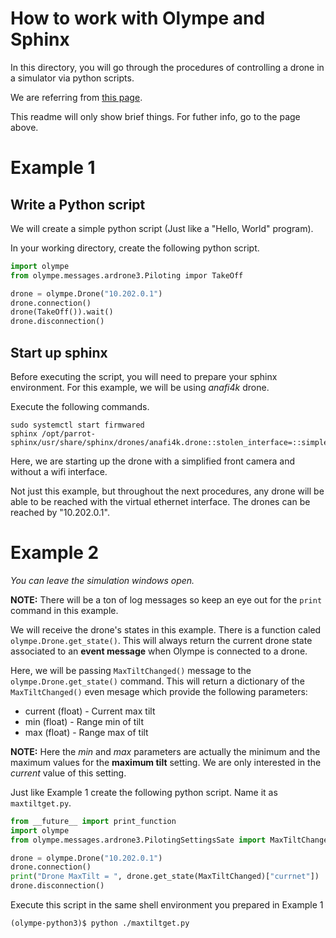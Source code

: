 # How to work with Olympe and Sphinx
In this directory, you will go through the procedures of controlling a drone in a simulator via python scripts.

We are referring from [this page](https://developer.parrot.com/docs/olympe/userguide.html).

This readme will only show brief things. For futher info, go to the page above.

# Example 1
## Write a Python script
We will create a simple python script (Just like a "Hello, World" program).

In your working directory, create the following python script.
```python
import olympe
from olympe.messages.ardrone3.Piloting impor TakeOff

drone = olympe.Drone("10.202.0.1")
drone.connection()
drone(TakeOff()).wait()
drone.disconnection()
```

## Start up sphinx
Before executing the script, you will need to prepare your sphinx environment. For this example, we will be using _anafi4k_ drone.

Execute the following commands.
```
sudo systemctl start firmwared
sphinx /opt/parrot-sphinx/usr/share/sphinx/drones/anafi4k.drone::stolen_interface=::simple_front_cam=true
```

Here, we are starting up the drone with a simplified front camera and without a wifi interface.

Not just this example, but throughout the next procedures, any drone will be able to be reached with the virtual ethernet interface. The drones can be reached by "10.202.0.1".

# Example 2
_You can leave the simulation windows open._

__NOTE:__ There will be a ton of log messages so keep an eye out for the `print` command in this example.

We will receive the drone's states in this example. There is a function caled `olympe.Drone.get_state()`. This will always return the current drone state associated to an __event message__ when Olympe is connected to a drone.

Here, we will be passing `MaxTiltChanged()` message to the `olympe.Drone.get_state()` command. This will return a dictionary of the `MaxTiltChanged()` even mesage which provide the following parameters:
* current (float) - Current max tilt
* min (float) - Range min of tilt
* max (float) - Range max of tilt

__NOTE:__ Here the _min_ and _max_ parameters are actually the minimum and the maximum values for the __maximum tilt__ setting. We are only interested in the _current_ value of this setting.

Just like Example 1 create the following python script. Name it as `maxtiltget.py`.
```python
from __future__ import print_function
import olympe
from olympe.messages.ardrone3.PilotingSettingsSate import MaxTiltChanged

drone = olympe.Drone("10.202.0.1")
drone.connection()
print("Drone MaxTilt = ", drone.get_state(MaxTiltChanged)["currnet"])
drone.disconnection()
```

Execute this script in the same shell environment you prepared in Example 1
```
(olympe-python3)$ python ./maxtiltget.py
```
